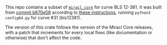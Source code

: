 This repo contains a subset of [`miracl_core`](https://github.com/miracl/core) for curve BLS 12-381.
It was built from [commit b670e58](https://github.com/miracl/core/commit/b670e5803554080ad2a61cb2cb10e433fa20306d)
according to [these instructions](https://github.com/miracl/core/tree/master/rust#using-miracl-core-with-cargo),
running `python3 config64.py` for curve #31 (bls12381).

The version of this crate follows the version of the Miracl Core releases, with a patch that
increments for every local fixes (like documentation or otherwise) that don't affect the code.
